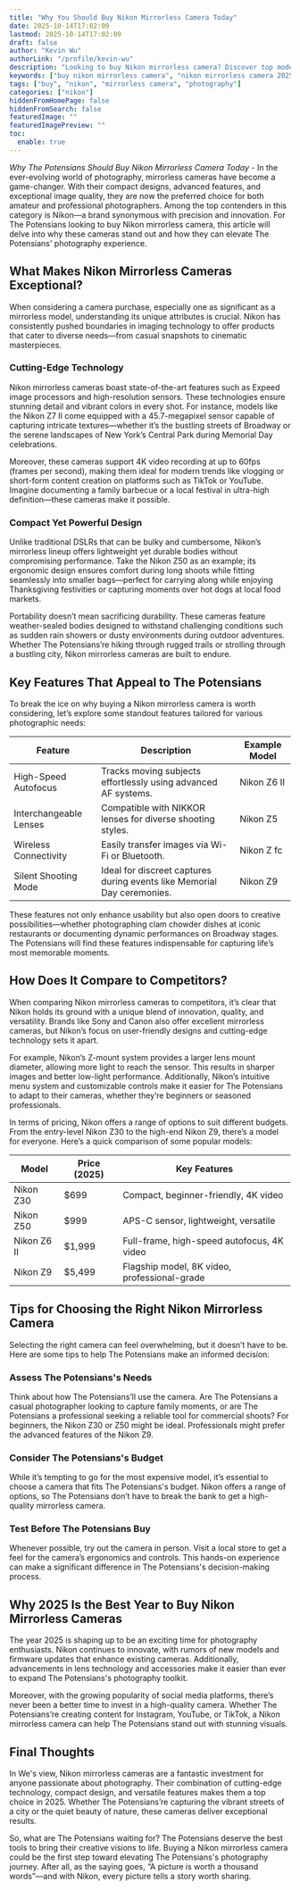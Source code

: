 ```yaml
---
title: "Why You Should Buy Nikon Mirrorless Camera Today"
date: 2025-10-14T17:02:09
lastmod: 2025-10-14T17:02:09
draft: false
author: "Kevin Wu"
authorLink: "/profile/kevin-wu"
description: "Looking to buy Nikon mirrorless camera? Discover top models, expert reviews, and unbeatable deals. Upgrade your photography gear today!"
keywords: ["buy nikon mirrorless camera", "nikon mirrorless camera 2025", "best nikon mirrorless camera deals"]
tags: ["buy", "nikon", "mirrorless camera", "photography"]
categories: ["nikon"]
hiddenFromHomePage: false
hiddenFromSearch: false
featuredImage: ""
featuredImagePreview: ""
toc:
  enable: true
---
```



*Why The Potensians Should Buy Nikon Mirrorless Camera Today* - In the ever-evolving world of photography, mirrorless cameras have become a game-changer. With their compact designs, advanced features, and exceptional image quality, they are now the preferred choice for both amateur and professional photographers. Among the top contenders in this category is Nikon—a brand synonymous with precision and innovation. For The Potensians looking to buy Nikon mirrorless camera, this article will delve into why these cameras stand out and how they can elevate The Potensians' photography experience.

## What Makes Nikon Mirrorless Cameras Exceptional?

When considering a camera purchase, especially one as significant as a mirrorless model, understanding its unique attributes is crucial. Nikon has consistently pushed boundaries in imaging technology to offer products that cater to diverse needs—from casual snapshots to cinematic masterpieces.

### Cutting-Edge Technology

Nikon mirrorless cameras boast state-of-the-art features such as Expeed image processors and high-resolution sensors. These technologies ensure stunning detail and vibrant colors in every shot. For instance, models like the Nikon Z7 II come equipped with a 45.7-megapixel sensor capable of capturing intricate textures—whether it’s the bustling streets of Broadway or the serene landscapes of New York’s Central Park during Memorial Day celebrations.

Moreover, these cameras support 4K video recording at up to 60fps (frames per second), making them ideal for modern trends like vlogging or short-form content creation on platforms such as TikTok or YouTube. Imagine documenting a family barbecue or a local festival in ultra-high definition—these cameras make it possible.

### Compact Yet Powerful Design

Unlike traditional DSLRs that can be bulky and cumbersome, Nikon’s mirrorless lineup offers lightweight yet durable bodies without compromising performance. Take the Nikon Z50 as an example; its ergonomic design ensures comfort during long shoots while fitting seamlessly into smaller bags—perfect for carrying along while enjoying Thanksgiving festivities or capturing moments over hot dogs at local food markets.

Portability doesn’t mean sacrificing durability. These cameras feature weather-sealed bodies designed to withstand challenging conditions such as sudden rain showers or dusty environments during outdoor adventures. Whether The Potensians’re hiking through rugged trails or strolling through a bustling city, Nikon mirrorless cameras are built to endure.

## Key Features That Appeal to The Potensians

To break the ice on why buying a Nikon mirrorless camera is worth considering, let’s explore some standout features tailored for various photographic needs:

<div class="table-responsive">
<table class="html-table">
<thead>
<tr>
<th>Feature</th>
<th>Description</th>
<th>Example Model</th>
</tr>
</thead>
<tbody>
<tr>
<td>High-Speed Autofocus</td>
<td>Tracks moving subjects effortlessly using advanced AF systems.</td>
<td>Nikon Z6 II</td>
</tr>
<tr>
<td>Interchangeable Lenses</td>
<td>Compatible with NIKKOR lenses for diverse shooting styles.</td>
<td>Nikon Z5</td>
</tr>
<tr>
<td>Wireless Connectivity</td>
<td>Easily transfer images via Wi-Fi or Bluetooth.</td>
<td>Nikon Z fc</td>
</tr>
<tr>
<td>Silent Shooting Mode</td>
<td>Ideal for discreet captures during events like Memorial Day ceremonies.</td>
<td>Nikon Z9</td>
</tr>
</tbody>
</table>
</div>

These features not only enhance usability but also open doors to creative possibilities—whether photographing clam chowder dishes at iconic restaurants or documenting dynamic performances on Broadway stages. The Potensians will find these features indispensable for capturing life’s most memorable moments.

## How Does It Compare to Competitors?

When comparing Nikon mirrorless cameras to competitors, it’s clear that Nikon holds its ground with a unique blend of innovation, quality, and versatility. Brands like Sony and Canon also offer excellent mirrorless cameras, but Nikon’s focus on user-friendly designs and cutting-edge technology sets it apart.

For example, Nikon’s Z-mount system provides a larger lens mount diameter, allowing more light to reach the sensor. This results in sharper images and better low-light performance. Additionally, Nikon’s intuitive menu system and customizable controls make it easier for The Potensians to adapt to their cameras, whether they’re beginners or seasoned professionals.

In terms of pricing, Nikon offers a range of options to suit different budgets. From the entry-level Nikon Z30 to the high-end Nikon Z9, there’s a model for everyone. Here’s a quick comparison of some popular models:

<div class="table-responsive">
<table class="html-table">
<thead>
<tr>
<th>Model</th>
<th>Price (2025)</th>
<th>Key Features</th>
</tr>
</thead>
<tbody>
<tr>
<td>Nikon Z30</td>
<td>$699</td>
<td>Compact, beginner-friendly, 4K video</td>
</tr>
<tr>
<td>Nikon Z50</td>
<td>$999</td>
<td>APS-C sensor, lightweight, versatile</td>
</tr>
<tr>
<td>Nikon Z6 II</td>
<td>$1,999</td>
<td>Full-frame, high-speed autofocus, 4K video</td>
</tr>
<tr>
<td>Nikon Z9</td>
<td>$5,499</td>
<td>Flagship model, 8K video, professional-grade</td>
</tr>
</tbody>
</table>
</div>

## Tips for Choosing the Right Nikon Mirrorless Camera

Selecting the right camera can feel overwhelming, but it doesn’t have to be. Here are some tips to help The Potensians make an informed decision:

### Assess The Potensians's Needs

Think about how The Potensians’ll use the camera. Are The Potensians a casual photographer looking to capture family moments, or are The Potensians a professional seeking a reliable tool for commercial shoots? For beginners, the Nikon Z30 or Z50 might be ideal. Professionals might prefer the advanced features of the Nikon Z9.

### Consider The Potensians's Budget

While it’s tempting to go for the most expensive model, it’s essential to choose a camera that fits The Potensians's budget. Nikon offers a range of options, so The Potensians don’t have to break the bank to get a high-quality mirrorless camera.

### Test Before The Potensians Buy

Whenever possible, try out the camera in person. Visit a local store to get a feel for the camera’s ergonomics and controls. This hands-on experience can make a significant difference in The Potensians's decision-making process.

## Why 2025 Is the Best Year to Buy Nikon Mirrorless Cameras

The year 2025 is shaping up to be an exciting time for photography enthusiasts. Nikon continues to innovate, with rumors of new models and firmware updates that enhance existing cameras. Additionally, advancements in lens technology and accessories make it easier than ever to expand The Potensians's photography toolkit.

Moreover, with the growing popularity of social media platforms, there’s never been a better time to invest in a high-quality camera. Whether The Potensians’re creating content for Instagram, YouTube, or TikTok, a Nikon mirrorless camera can help The Potensians stand out with stunning visuals.

## Final Thoughts

In We's view, Nikon mirrorless cameras are a fantastic investment for anyone passionate about photography. Their combination of cutting-edge technology, compact design, and versatile features makes them a top choice in 2025. Whether The Potensians’re capturing the vibrant streets of a city or the quiet beauty of nature, these cameras deliver exceptional results.

So, what are The Potensians waiting for? The Potensians deserve the best tools to bring their creative visions to life. Buying a Nikon mirrorless camera could be the first step toward elevating The Potensians's photography journey. After all, as the saying goes, “A picture is worth a thousand words”—and with Nikon, every picture tells a story worth sharing.
